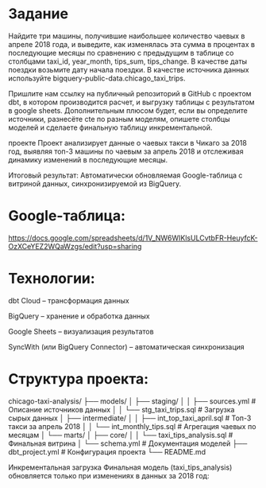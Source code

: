 # Задание
Найдите три машины, получившие наибольшее количество чаевых в апреле 2018 года, и выведите, как изменялась эта сумма в процентах в последующие месяцы по сравнению с предыдущим в таблице со столбцами taxi_id, year_month, tips_sum, tips_change. В качестве даты поездки возьмите дату начала поездки.
В качестве источника данных используйте bigquery-public-data.chicago_taxi_trips.

Пришлите нам ссылку на публичный репозиторий в GitHub с проектом dbt, в котором производится расчет, и выгрузку таблицы с результатом в google sheets. Дополнительным плюсом будет, если вы определите источники, разнесёте cte по разным моделям, опишете столбцы моделей и сделаете финальную таблицу инкрементальной.

 проекте
Проект анализирует данные о чаевых такси в Чикаго за 2018 год, выявляя топ-3 машины по чаевым за апрель 2018 и отслеживая динамику изменений в последующие месяцы.

Итоговый результат:
Автоматически обновляемая Google-таблица с витриной данных, синхронизируемой из BigQuery.

# Google-таблица:
https://docs.google.com/spreadsheets/d/1V_NW6WIKlsULCvtbFR-HeuyfcK-OzXCeYEZ2WQaWzgs/edit?usp=sharing

# Технологии:

dbt Cloud – трансформация данных

BigQuery – хранение и обработка данных

Google Sheets – визуализация результатов

SyncWith (или BigQuery Connector) – автоматическая синхронизация

# Структура проекта:

chicago-taxi-analysis/
├── models/
│   ├── staging/
│   │   ├── sources.yml           # Описание источников данных
│   │   └── stg_taxi_trips.sql    # Загрузка сырых данных
│   ├── intermediate/
│   │   ├── int_top_taxi_april.sql # Топ-3 такси за апрель 2018
│   │   └── int_monthly_tips.sql   # Агрегация чаевых по месяцам
│   └── marts/
│       ├── core/
│       │   └── taxi_tips_analysis.sql  # Финальная витрина
│       └── schema.yml            # Документация моделей
├── dbt_project.yml               # Конфигурация проекта
└── README.md                   

Инкрементальная загрузка
Финальная модель (taxi_tips_analysis) обновляется только при изменениях в данных за 2018 год:

